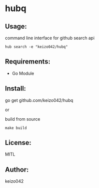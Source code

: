hubq
====

Usage:
------

command line interface for github search api

```
hub search -e "keizo042/hubq"
```

Requirements:
-------------

- Go Module

Install:
--------

go get github.com/keizo042/hubq

or 

build from source


```
make build
```

License:
--------

MITL

Author:
-------

keizo042 
